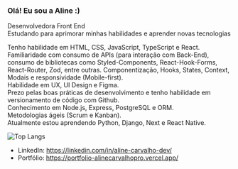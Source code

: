 ### Olá! Eu sou a Aline :)

Desenvolvedora Front End <br/>
Estudando para aprimorar minhas habilidades e aprender novas tecnologias

Tenho habilidade em HTML, CSS, JavaScript, TypeScript e React. <br/>
Familiaridade com consumo de APIs (para interação com Back-End), consumo de bibliotecas como Styled-Components, React-Hook-Forms, React-Router, Zod, entre outras. Componentização, Hooks, States, Context, Modais e responsividade (Mobile-first). <br/>
Habilidade em UX, UI Design e Figma. <br/>
Prezo pelas boas práticas de desenvolvimento e tenho habilidade em versionamento de código com Github. <br/>
Conhecimento em Node.js, Express, PostgreSQL e ORM. <br/>
Metodologias ágeis (Scrum e Kanban). <br/>
Atualmente estou aprendendo Python, Django, Next e React Native.

![Top Langs](https://github-readme-stats.vercel.app/api/top-langs/?username=alinecarvalhopro&layout=compact)

- LinkedIn: https://linkedin.com/in/aline-carvalho-dev/ 
- Portfólio: https://portfolio-alinecarvalhopro.vercel.app/
